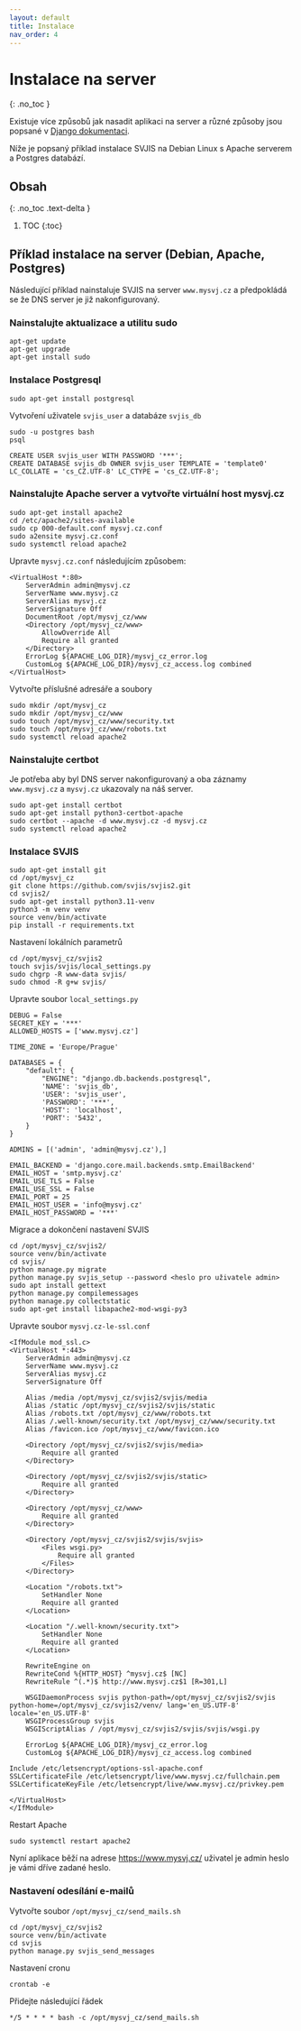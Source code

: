 ```yaml
---
layout: default
title: Instalace
nav_order: 4
---
```


# Instalace na server
{: .no_toc }

Existuje více způsobů jak nasadit aplikaci na server a různé způsoby jsou popsané v [Django dokumentaci](https://docs.djangoproject.com/en/5.0/howto/deployment/). 

Níže je popsaný příklad instalace SVJIS na Debian Linux s Apache serverem a Postgres databází.

## Obsah
{: .no_toc .text-delta }

1. TOC
{:toc}

## Příklad instalace na server (Debian, Apache, Postgres)

Následující příklad nainstaluje SVJIS na server `www.mysvj.cz` a předpokládá se že DNS server je již nakonfigurovaný.

### Nainstalujte aktualizace a utilitu sudo

```
apt-get update
apt-get upgrade
apt-get install sudo
```

### Instalace Postgresql

```
sudo apt-get install postgresql
```

Vytvoření uživatele `svjis_user` a databáze `svjis_db`

```
sudo -u postgres bash
psql
```

```
CREATE USER svjis_user WITH PASSWORD '***';
CREATE DATABASE svjis_db OWNER svjis_user TEMPLATE = 'template0' LC_COLLATE = 'cs_CZ.UTF-8' LC_CTYPE = 'cs_CZ.UTF-8';
```

### Nainstalujte Apache server a vytvořte virtuální host mysvj.cz

```
sudo apt-get install apache2
cd /etc/apache2/sites-available
sudo cp 000-default.conf mysvj.cz.conf
sudo a2ensite mysvj.cz.conf
sudo systemctl reload apache2
```

Upravte `mysvj.cz.conf` následujícím způsobem:

```
<VirtualHost *:80>
    ServerAdmin admin@mysvj.cz
    ServerName www.mysvj.cz
    ServerAlias mysvj.cz
    ServerSignature Off
    DocumentRoot /opt/mysvj_cz/www
    <Directory /opt/mysvj_cz/www>
        AllowOverride All
        Require all granted
    </Directory>
    ErrorLog ${APACHE_LOG_DIR}/mysvj_cz_error.log
    CustomLog ${APACHE_LOG_DIR}/mysvj_cz_access.log combined
</VirtualHost>
```

Vytvořte příslušné adresáře a soubory

```
sudo mkdir /opt/mysvj_cz
sudo mkdir /opt/mysvj_cz/www
sudo touch /opt/mysvj_cz/www/security.txt
sudo touch /opt/mysvj_cz/www/robots.txt
sudo systemctl reload apache2
```

### Nainstalujte certbot

Je potřeba aby byl DNS server nakonfigurovaný a oba záznamy `www.mysvj.cz` a `mysvj.cz` ukazovaly na náš server.

```
sudo apt-get install certbot
sudo apt-get install python3-certbot-apache
sudo certbot --apache -d www.mysvj.cz -d mysvj.cz
sudo systemctl reload apache2
```

### Instalace SVJIS

```
sudo apt-get install git
cd /opt/mysvj_cz
git clone https://github.com/svjis/svjis2.git
cd svjis2/
sudo apt-get install python3.11-venv
python3 -m venv venv
source venv/bin/activate
pip install -r requirements.txt
```

Nastavení lokálních parametrů

```
cd /opt/mysvj_cz/svjis2
touch svjis/svjis/local_settings.py
sudo chgrp -R www-data svjis/
sudo chmod -R g+w svjis/
```

Upravte soubor `local_settings.py`
```
DEBUG = False
SECRET_KEY = '***'
ALLOWED_HOSTS = ['www.mysvj.cz']

TIME_ZONE = 'Europe/Prague'

DATABASES = {
    "default": {
        "ENGINE": "django.db.backends.postgresql",
        'NAME': 'svjis_db',
        'USER': 'svjis_user',
        'PASSWORD': '***',
        'HOST': 'localhost',
        'PORT': '5432',
    }
}

ADMINS = [('admin', 'admin@mysvj.cz'),]

EMAIL_BACKEND = 'django.core.mail.backends.smtp.EmailBackend'
EMAIL_HOST = 'smtp.mysvj.cz'
EMAIL_USE_TLS = False
EMAIL_USE_SSL = False
EMAIL_PORT = 25
EMAIL_HOST_USER = 'info@mysvj.cz'
EMAIL_HOST_PASSWORD = '***'
```

Migrace a dokončení nastavení SVJIS

```
cd /opt/mysvj_cz/svjis2/
source venv/bin/activate
cd svjis/
python manage.py migrate
python manage.py svjis_setup --password <heslo pro uživatele admin>
sudo apt install gettext
python manage.py compilemessages
python manage.py collectstatic
sudo apt-get install libapache2-mod-wsgi-py3
```

Upravte soubor `mysvj.cz-le-ssl.conf`

```
<IfModule mod_ssl.c>
<VirtualHost *:443>
    ServerAdmin admin@mysvj.cz
    ServerName www.mysvj.cz
    ServerAlias mysvj.cz
    ServerSignature Off

    Alias /media /opt/mysvj_cz/svjis2/svjis/media
    Alias /static /opt/mysvj_cz/svjis2/svjis/static
    Alias /robots.txt /opt/mysvj_cz/www/robots.txt
    Alias /.well-known/security.txt /opt/mysvj_cz/www/security.txt
    Alias /favicon.ico /opt/mysvj_cz/www/favicon.ico

    <Directory /opt/mysvj_cz/svjis2/svjis/media>
        Require all granted
    </Directory>

    <Directory /opt/mysvj_cz/svjis2/svjis/static>
        Require all granted
    </Directory>

    <Directory /opt/mysvj_cz/www>
        Require all granted
    </Directory>

    <Directory /opt/mysvj_cz/svjis2/svjis/svjis>
        <Files wsgi.py>
            Require all granted
        </Files>
    </Directory>

    <Location "/robots.txt">
        SetHandler None
        Require all granted
    </Location>

    <Location "/.well-known/security.txt">
        SetHandler None
        Require all granted
    </Location>

    RewriteEngine on
    RewriteCond %{HTTP_HOST} ^mysvj.cz$ [NC]
    RewriteRule ^(.*)$ http://www.mysvj.cz$1 [R=301,L]

    WSGIDaemonProcess svjis python-path=/opt/mysvj_cz/svjis2/svjis python-home=/opt/mysvj_cz/svjis2/venv/ lang='en_US.UTF-8' locale='en_US.UTF-8'
    WSGIProcessGroup svjis
    WSGIScriptAlias / /opt/mysvj_cz/svjis2/svjis/svjis/wsgi.py

    ErrorLog ${APACHE_LOG_DIR}/mysvj_cz_error.log
    CustomLog ${APACHE_LOG_DIR}/mysvj_cz_access.log combined

Include /etc/letsencrypt/options-ssl-apache.conf
SSLCertificateFile /etc/letsencrypt/live/www.mysvj.cz/fullchain.pem
SSLCertificateKeyFile /etc/letsencrypt/live/www.mysvj.cz/privkey.pem

</VirtualHost>
</IfModule>
```

Restart Apache

```
sudo systemctl restart apache2
```

Nyní aplikace běží na adrese https://www.mysvj.cz/ uživatel je admin heslo je vámi dříve zadané heslo. 

### Nastavení odesílání e-mailů

Vytvořte soubor `/opt/mysvj_cz/send_mails.sh`
```
cd /opt/mysvj_cz/svjis2
source venv/bin/activate
cd svjis
python manage.py svjis_send_messages
```

Nastavení cronu

```
crontab -e
```

Přidejte následující řádek
```
*/5 * * * * bash -c /opt/mysvj_cz/send_mails.sh
```
